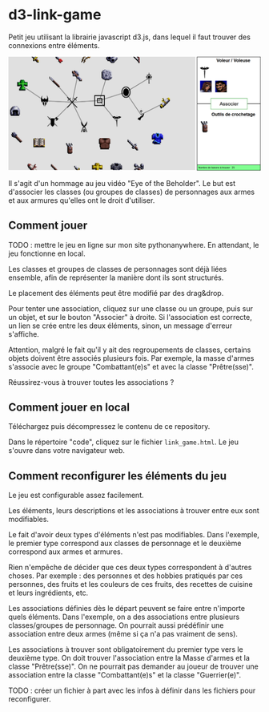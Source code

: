 # d3-link-game

Petit jeu utilisant la librairie javascript d3.js, dans lequel il faut trouver des connexions entre éléments.

![screenshot_game.png](screenshot_game.png)

Il s'agit d'un hommage au jeu vidéo "Eye of the Beholder". Le but est d'associer les classes (ou groupes de classes) de personnages aux armes et aux armures qu'elles ont le droit d'utiliser.


## Comment jouer

TODO : mettre le jeu en ligne sur mon site pythonanywhere. En attendant, le jeu fonctionne en local.

Les classes et groupes de classes de personnages sont déjà liées ensemble, afin de représenter la manière dont ils sont structurés.

Le placement des éléments peut être modifié par des drag&drop.

Pour tenter une association, cliquez sur une classe ou un groupe, puis sur un objet, et sur le bouton "Associer" à droite. Si l'association est correcte, un lien se crée entre les deux éléments, sinon, un message d'erreur s'affiche.

Attention, malgré le fait qu'il y ait des regroupements de classes, certains objets doivent être associés plusieurs fois. Par exemple, la masse d'armes s'associe avec le groupe "Combattant(e)s" et avec la classe "Prêtre(sse)".

Réussirez-vous à trouver toutes les associations ?


## Comment jouer en local

Téléchargez puis décompressez le contenu de ce repository.

Dans le répertoire "code", cliquez sur le fichier `link_game.html`. Le jeu s'ouvre dans votre navigateur web.


## Comment reconfigurer les éléments du jeu

Le jeu est configurable assez facilement.

Les éléments, leurs descriptions et les associations à trouver entre eux sont modifiables.

Le fait d'avoir deux types d'éléments n'est pas modifiables. Dans l'exemple, le premier type correspond aux classes de personnage et le deuxième correspond aux armes et armures.

Rien n'empêche de décider que ces deux types correspondent à d'autres choses. Par exemple : des personnes et des hobbies pratiqués par ces personnes, des fruits et les couleurs de ces fruits, des recettes de cuisine et leurs ingrédients, etc.

Les associations définies dès le départ peuvent se faire entre n'importe quels éléments. Dans l'exemple, on a des associations entre plusieurs classes/groupes de personnage. On pourrait aussi prédéfinir une association entre deux armes (même si ça n'a pas vraiment de sens).

Les associations à trouver sont obligatoirement du premier type vers le deuxième type. On doit trouver l'association entre la Masse d'armes et la classe "Prêtre(sse)". On ne pourrait pas demander au joueur de trouver une association entre la classe "Combattant(e)s" et la classe "Guerrier(e)".

TODO : créer un fichier à part avec les infos à définir dans les fichiers pour reconfigurer.

